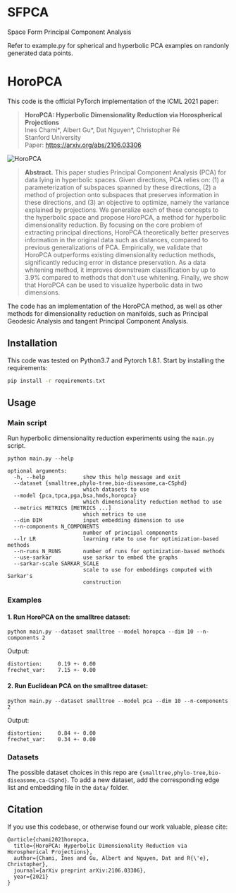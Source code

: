 # SFPCA
Space Form Principal Component Analysis

Refer to example.py for spherical and hyperbolic PCA examples on randonly generated data points.

# HoroPCA

This code is the official PyTorch implementation of the ICML 2021 paper: 

> **HoroPCA: Hyperbolic Dimensionality Reduction via Horospherical Projections**\
> Ines Chami*, Albert Gu*, Dat Nguyen*, Christopher Ré\
> Stanford University\
> Paper: https://arxiv.org/abs/2106.03306

![HoroPCA](pga_horopca.png "HoroPCA")

> **Abstract.** This paper studies Principal Component Analysis (PCA) for data lying in hyperbolic spaces. Given directions, PCA relies on: (1) a parameterization of subspaces spanned by these directions, (2) a method of projection onto subspaces that preserves information in these directions, and (3) an objective to optimize, namely the variance explained by projections. We generalize each of these concepts to the hyperbolic space and propose HoroPCA, a method for hyperbolic dimensionality reduction. By focusing on the core problem of extracting principal directions, HoroPCA theoretically better preserves information in the original data such as distances, compared to previous generalizations of PCA. Empirically, we validate that HoroPCA outperforms existing dimensionality reduction methods, significantly reducing error in distance preservation. As a data whitening method, it improves downstream classification by up to 3.9% compared to methods that don’t use whitening. Finally, we show that HoroPCA can be used to visualize hyperbolic data in two dimensions.

The code has an implementation of the HoroPCA method, as well as other methods for dimensionality reduction on manifolds, such as Principal Geodesic Analysis and tangent Principal Component Analysis.  

## Installation 

This code was tested on Python3.7 and Pytorch 1.8.1. Start by installing the requirements: 
```bash
pip install -r requirements.txt
```


## Usage 

### Main script

Run hyperbolic dimensionality reduction experiments using the `main.py` script. 
```
python main.py --help

optional arguments:
  -h, --help            show this help message and exit
  --dataset {smalltree,phylo-tree,bio-diseasome,ca-CSphd}
                        which datasets to use
  --model {pca,tpca,pga,bsa,hmds,horopca}
                        which dimensionality reduction method to use
  --metrics METRICS [METRICS ...]
                        which metrics to use
  --dim DIM             input embedding dimension to use
  --n-components N_COMPONENTS
                        number of principal components
  --lr LR               learning rate to use for optimization-based methods
  --n-runs N_RUNS       number of runs for optimization-based methods
  --use-sarkar          use sarkar to embed the graphs
  --sarkar-scale SARKAR_SCALE
                        scale to use for embeddings computed with Sarkar's
                        construction
```
### Examples

#### 1. Run HoroPCA on the smalltree dataset:
```
python main.py --dataset smalltree --model horopca --dim 10 --n-components 2
```
Output: 
```
distortion: 	0.19 +- 0.00
frechet_var: 	7.15 +- 0.00
```

#### 2. Run Euclidean PCA on the smalltree dataset:
```
python main.py --dataset smalltree --model pca --dim 10 --n-components 2
```
Output: 
```
distortion: 	0.84 +- 0.00
frechet_var:    0.34 +- 0.00
```


### Datasets
The possible dataset choices  in this repo are `{smalltree,phylo-tree,bio-diseasome,ca-CSphd}`.
To add a new dataset, add the corresponding edge list and embedding file in the `data/` folder. 



## Citation
If you use this codebase, or otherwise found our work valuable, please cite:
```
@article{chami2021horopca,
  title={HoroPCA: Hyperbolic Dimensionality Reduction via Horospherical Projections},
  author={Chami, Ines and Gu, Albert and Nguyen, Dat and R{\'e}, Christopher},
  journal={arXiv preprint arXiv:2106.03306},
  year={2021}
}
```
